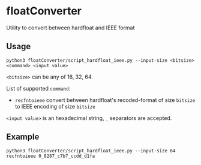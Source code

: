 # floatConverter
Utility to convert between hardfloat and IEEE format


## Usage

```
python3 floatConverter/script_hardfloat_ieee.py --input-size <bitsize> <command> <input value>
```

`<bitsize>` can be any of 16, 32, 64.


List of supported `command`:
* `recfntoieee` convert between hardfloat's recoded-format of size `bitsize` to IEEE encoding of size `bitsize`

`<input value>` is an hexadecimal string, `_` separators are accepted.


## Example

```
python3 floatConverter/script_hardfloat_ieee.py --input-size 64 recfntoieee 0_8287_c7b7_ccdd_d1fa
```
